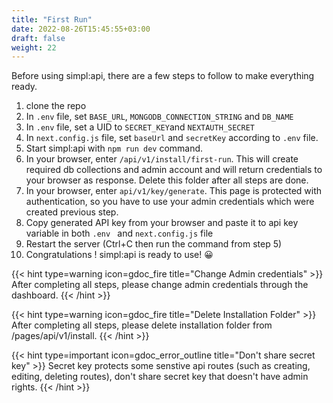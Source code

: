 ```yaml
---
title: "First Run"
date: 2022-08-26T15:45:55+03:00
draft: false
weight: 22
---
```

Before using simpl:api, there are a few steps to follow to make everything ready.

1. clone the repo
2. In `.env` file, set  `BASE_URL`, `MONGODB_CONNECTION_STRING` and `DB_NAME`
3. In `.env` file, set a UID to `SECRET_KEY`and `NEXTAUTH_SECRET`
4. In `next.config.js` file, set `baseUrl` and `secretKey` according to `.env` file.
5. Start simpl:api with `npm run dev` command.
6. In your browser, enter `/api/v1/install/first-run`. This will create required db collections and admin account and will return credentials to your browser as response. Delete this folder after all steps are done.
7. In your browser, enter `api/v1/key/generate`. This page is protected with authentication, so you have to use your admin credentials which were created previous step.
8. Copy generated API key from your browser and paste it to api key variable in both `.env ` and `next.config.js` file
9. Restart the server (Ctrl+C then run the command from step 5)
10. Congratulations ! simpl:api is ready to use! 😀

{{< hint type=warning icon=gdoc_fire title="Change Admin credentials" >}}
After completing all steps, please change admin credentials through the dashboard.
{{< /hint >}}

{{< hint type=warning icon=gdoc_fire title="Delete Installation Folder" >}}
After completing all steps, please delete installation folder from /pages/api/v1/install.
{{< /hint >}}

{{< hint type=important icon=gdoc_error_outline title="Don't share secret key" >}}
Secret key protects some senstive api routes (such as creating, editing, deleting routes), don't share secret key that doesn't have admin rights.
{{< /hint >}}
